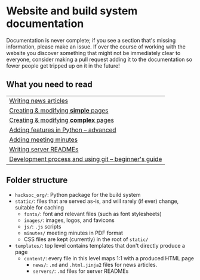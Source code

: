 # Website and build system documentation

Documentation is never complete; if you see a section that's missing information, please make an issue. If over the course of working with the website you discover something that might not be immediately clear to everyone, consider making a pull request adding it to the documentation so fewer people get tripped up on it in the future!

## What you need to read

|                                                                                      |
|--------------------------------------------------------------------------------------|
| [Writing news articles](writing_articles.md)                                         |
| [Creating &amp; modifying **simple** pages](creating_modifying_simple_pages.md)      |
| [Creating &amp; modifying **complex** pages](creating_modifying_complex_pages.md)    |
| [Adding features in Python &ndash; advanced](adding_features_python.md)              |
| [Adding meeting minutes](minutes.md)                                                 |
| [Writing server READMEs](servers.md)                                                 |
| [Development process and using git &ndash; beginner's guide](development_and_git.md) |


## Folder structure

 - `hacksoc_org/`: Python package for the build system
 - `static/`: files that are served as-is, and will rarely (if ever) change, suitable for caching
   - `fonts/`: font and relevant files (such as font stylesheets)
   - `images/`: images, logos, and favicons
   - `js/`: `.js` scripts
   - `minutes/` meeting minutes in PDF format
   - CSS files are kept (currently) in the root of `static/`
 - `templates/`: top level contains templates that don't directly produce a page
   - `content/`: every file in this level maps 1:1 with a produced HTML page
     - `news/`: `.md` and `.html.jinja2` files for news articles.
     - `servers/`: `.md` files for server READMEs